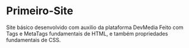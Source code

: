 # Primeiro-Site
Site básico desenvolvido com auxilio da plataforma DevMedia
Feito com Tags e MetaTags fundamentais de HTML, e também propriedades fundamentais de CSS.
